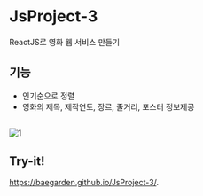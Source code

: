 # JsProject-3
ReactJS로 영화 웹 서비스 만들기

## 기능 
* 인기순으로 정렬
* 영화의 제목, 제작연도, 장르, 줄거리, 포스터 정보제공

##  
![1](https://user-images.githubusercontent.com/76520025/109313545-af31dd00-788b-11eb-9b10-ac0cb9858ac7.JPG)

## Try-it! 
https://baegarden.github.io/JsProject-3/.

